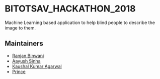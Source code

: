 # BITOTSAV_HACKATHON_2018
Machine Learning based application to help blind people to describe the image to them.

## Maintainers
- [Ranjan Binwani](https://github.com/ranjanbinwani)
- [Aayush Sinha](https://github.com/aayushsinha44)
- [Kaushal Kumar Agarwal](https://github.com/kaushalag29)
- [Prince](https://github.com/aayushbhaskar)
